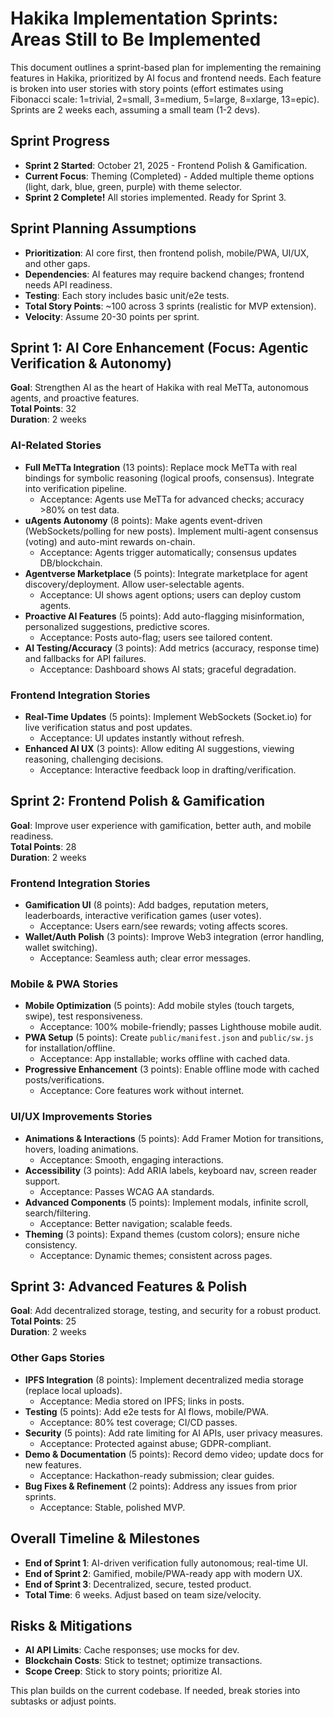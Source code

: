 # Hakika Implementation Sprints: Areas Still to Be Implemented

This document outlines a sprint-based plan for implementing the remaining features in Hakika, prioritized by AI focus and frontend needs. Each feature is broken into user stories with story points (effort estimates using Fibonacci scale: 1=trivial, 2=small, 3=medium, 5=large, 8=xlarge, 13=epic). Sprints are 2 weeks each, assuming a small team (1-2 devs).

## Sprint Progress
- **Sprint 2 Started**: October 21, 2025 - Frontend Polish & Gamification.
- **Current Focus**: Theming (Completed) - Added multiple theme options (light, dark, blue, green, purple) with theme selector.
- **Sprint 2 Complete!** All stories implemented. Ready for Sprint 3.

## Sprint Planning Assumptions
- **Prioritization**: AI core first, then frontend polish, mobile/PWA, UI/UX, and other gaps.
- **Dependencies**: AI features may require backend changes; frontend needs API readiness.
- **Testing**: Each story includes basic unit/e2e tests.
- **Total Story Points**: ~100 across 3 sprints (realistic for MVP extension).
- **Velocity**: Assume 20-30 points per sprint.

## Sprint 1: AI Core Enhancement (Focus: Agentic Verification & Autonomy)
**Goal**: Strengthen AI as the heart of Hakika with real MeTTa, autonomous agents, and proactive features.  
**Total Points**: 32  
**Duration**: 2 weeks  

### AI-Related Stories
- **Full MeTTa Integration** (13 points): Replace mock MeTTa with real bindings for symbolic reasoning (logical proofs, consensus). Integrate into verification pipeline.  
  - Acceptance: Agents use MeTTa for advanced checks; accuracy >80% on test data.
- **uAgents Autonomy** (8 points): Make agents event-driven (WebSockets/polling for new posts). Implement multi-agent consensus (voting) and auto-mint rewards on-chain.  
  - Acceptance: Agents trigger automatically; consensus updates DB/blockchain.
- **Agentverse Marketplace** (5 points): Integrate marketplace for agent discovery/deployment. Allow user-selectable agents.  
  - Acceptance: UI shows agent options; users can deploy custom agents.
- **Proactive AI Features** (5 points): Add auto-flagging misinformation, personalized suggestions, predictive scores.  
  - Acceptance: Posts auto-flag; users see tailored content.
- **AI Testing/Accuracy** (3 points): Add metrics (accuracy, response time) and fallbacks for API failures.  
  - Acceptance: Dashboard shows AI stats; graceful degradation.

### Frontend Integration Stories
- **Real-Time Updates** (5 points): Implement WebSockets (Socket.io) for live verification status and post updates.  
  - Acceptance: UI updates instantly without refresh.
- **Enhanced AI UX** (3 points): Allow editing AI suggestions, viewing reasoning, challenging decisions.  
  - Acceptance: Interactive feedback loop in drafting/verification.

## Sprint 2: Frontend Polish & Gamification
**Goal**: Improve user experience with gamification, better auth, and mobile readiness.  
**Total Points**: 28  
**Duration**: 2 weeks  

### Frontend Integration Stories
- **Gamification UI** (8 points): Add badges, reputation meters, leaderboards, interactive verification games (user votes).  
  - Acceptance: Users earn/see rewards; voting affects scores.
- **Wallet/Auth Polish** (3 points): Improve Web3 integration (error handling, wallet switching).  
  - Acceptance: Seamless auth; clear error messages.

### Mobile & PWA Stories
- **Mobile Optimization** (5 points): Add mobile styles (touch targets, swipe), test responsiveness.  
  - Acceptance: 100% mobile-friendly; passes Lighthouse mobile audit.
- **PWA Setup** (5 points): Create `public/manifest.json` and `public/sw.js` for installation/offline.  
  - Acceptance: App installable; works offline with cached data.
- **Progressive Enhancement** (3 points): Enable offline mode with cached posts/verifications.  
  - Acceptance: Core features work without internet.

### UI/UX Improvements Stories
- **Animations & Interactions** (5 points): Add Framer Motion for transitions, hovers, loading animations.  
  - Acceptance: Smooth, engaging interactions.
- **Accessibility** (3 points): Add ARIA labels, keyboard nav, screen reader support.  
  - Acceptance: Passes WCAG AA standards.
- **Advanced Components** (5 points): Implement modals, infinite scroll, search/filtering.  
  - Acceptance: Better navigation; scalable feeds.
- **Theming** (3 points): Expand themes (custom colors); ensure niche consistency.  
  - Acceptance: Dynamic themes; consistent across pages.

## Sprint 3: Advanced Features & Polish
**Goal**: Add decentralized storage, testing, and security for a robust product.  
**Total Points**: 25  
**Duration**: 2 weeks  

### Other Gaps Stories
- **IPFS Integration** (8 points): Implement decentralized media storage (replace local uploads).  
  - Acceptance: Media stored on IPFS; links in posts.
- **Testing** (5 points): Add e2e tests for AI flows, mobile/PWA.  
  - Acceptance: 80% test coverage; CI/CD passes.
- **Security** (5 points): Add rate limiting for AI APIs, user privacy measures.  
  - Acceptance: Protected against abuse; GDPR-compliant.
- **Demo & Documentation** (5 points): Record demo video; update docs for new features.  
  - Acceptance: Hackathon-ready submission; clear guides.
- **Bug Fixes & Refinement** (2 points): Address any issues from prior sprints.  
  - Acceptance: Stable, polished MVP.

## Overall Timeline & Milestones
- **End of Sprint 1**: AI-driven verification fully autonomous; real-time UI.
- **End of Sprint 2**: Gamified, mobile/PWA-ready app with modern UX.
- **End of Sprint 3**: Decentralized, secure, tested product.
- **Total Time**: 6 weeks. Adjust based on team size/velocity.

## Risks & Mitigations
- **AI API Limits**: Cache responses; use mocks for dev.
- **Blockchain Costs**: Stick to testnet; optimize transactions.
- **Scope Creep**: Stick to story points; prioritize AI.

This plan builds on the current codebase. If needed, break stories into subtasks or adjust points.